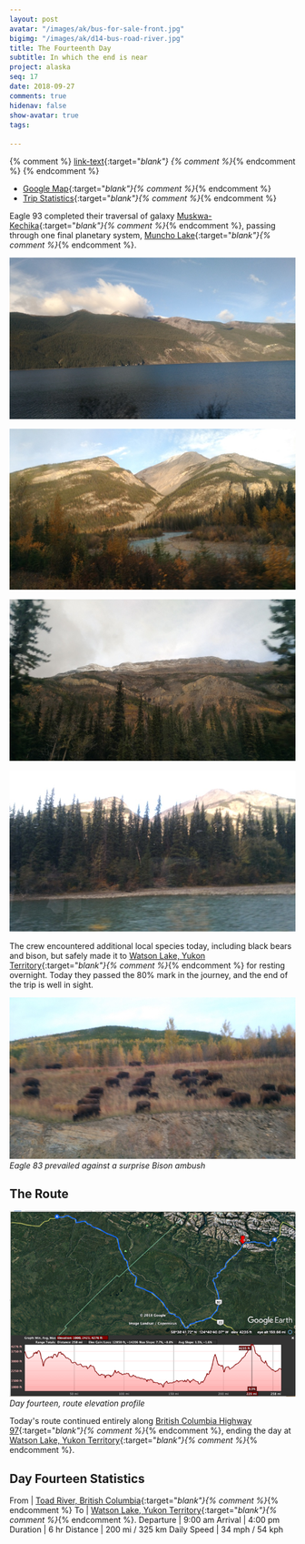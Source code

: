 ```yaml
---
layout: post
avatar: "/images/ak/bus-for-sale-front.jpg"
bigimg: "/images/ak/d14-bus-road-river.jpg"
title: The Fourteenth Day
subtitle: In which the end is near
project: alaska
seq: 17
date: 2018-09-27
comments: true
hidenav: false
show-avatar: true
tags:

---
```


{% comment %}
[link-text](link-url){:target="_blank"}
{% comment %}_{% endcomment %}
{% endcomment %}


* [Google Map](https://drive.google.com/open?id=1QToP1iDFNB0dEk8pjlkAVyIr8ThzeEdh&usp=sharing){:target="_blank"}{% comment %}_{% endcomment %} 
* [Trip Statistics](https://docs.google.com/spreadsheets/d/10dU6wdnTdiuMCkSWJ2yGe1PNjGZWlgYcmZ_RCtjf--8/edit?usp=sharing){:target="_blank"}{% comment %}_{% endcomment %}

Eagle 93 completed their traversal of galaxy 
[Muskwa-Kechika](https://en.wikipedia.org/wiki/Muskwa-Kechika_Management_Area){:target="_blank"}{% comment %}_{% endcomment %},
passing through one final planetary system, 
[Muncho Lake](https://en.wikipedia.org/wiki/Muncho_Lake_Provincial_Park){:target="_blank"}{% comment %}_{% endcomment %}.

![d14-lake-mountains-sky](/images/ak/d14-lake-mountains-sky.jpg)

![d14-mountains-sky](/images/ak/d14-mountains-sky.jpg)

![d14-rock-face](/images/ak/d14-rock-face.jpg)

![d14-smith-river-mountains](/images/ak/d14-smith-river-mountains.jpg)


The crew encountered additional local species today, including black bears and 
bison, but safely made it to 
[Watson Lake, Yukon Territory](https://en.wikipedia.org/wiki/Watson_Lake,_Yukon){:target="_blank"}{% comment %}_{% endcomment %}
for resting overnight. Today they passed the 80% mark in the journey, and
the end of the trip is well in sight.

![d14-bison-invasion](/images/ak/d14-bison-invasion.jpg)
*Eagle 83 prevailed against a surprise Bison ambush*

## The Route

![d14-elevation](/images/ak/d13-elevation.png)
*Day fourteen, route elevation profile*

Today's route continued entirely along
[British Columbia Highway 97](https://en.wikipedia.org/wiki/British_Columbia_Highway_97){:target="_blank"}{% comment %}_{% endcomment %},
ending the day at
[Watson Lake, Yukon Territory](https://en.wikipedia.org/wiki/Watson_Lake,_Yukon){:target="_blank"}{% comment %}_{% endcomment %}.

## Day Fourteen Statistics

From | [Toad River, British Columbia](https://en.wikipedia.org/wiki/Toad_River,_British_Columbia){:target="_blank"}{% comment %}_{% endcomment %}
To | [Watson Lake, Yukon Territory](https://en.wikipedia.org/wiki/Watson_Lake,_Yukon){:target="_blank"}{% comment %}_{% endcomment %}.
Departure | 9:00 am 
Arrival | 4:00 pm 
Duration | 6 hr
Distance | 200 mi / 325 km
Daily Speed | 34 mph / 54 kph

